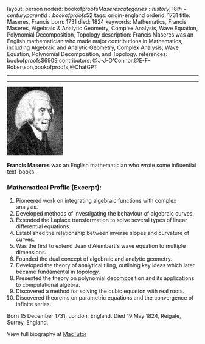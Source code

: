 layout: person
nodeid: bookofproofs$Maseres
categories: history,18th-century
parentid: bookofproofs$52
tags: origin-england
orderid: 1731
title: Maseres, Francis
born: 1731
died: 1824
keywords: Mathematics, Francis Maseres, Algebraic & Analytic Geometry, Complex Analysis, Wave Equation, Polynomial Decomposition, Topology
description: Francis Maseres was an English mathematician who made major contributions in Mathematics, including Algebraic and Analytic Geometry, Complex Analysis, Wave Equation, Polynomial Decomposition, and Topology.
references: bookofproofs$6909
contributors: @J-J-O'Connor,@E-F-Robertson,bookofproofs,@ChatGPT

---



---

![Maseres.jpg](https://github.com/bookofproofs/bookofproofs.github.io/blob/main/_sources/_assets/images/portraits/Maseres.jpg?raw=true)

**Francis Maseres** was an English mathematician who wrote some influential text-books.

### Mathematical Profile (Excerpt):
1. Pioneered work on integrating algebraic functions with complex analysis.
2. Developed methods of investigating the behaviour of algebraic curves.
3. Extended the Laplace transformation to solve several types of linear differential equations.
4. Established the relationship between inverse slopes and curvature of curves.
5. Was the first to extend Jean d'Alembert's wave equation to multiple dimensions.
6. Founded the dual concept of algebraic and analytic geometry.
7. Developed the theory of analytical tiling, outlining key ideas which later became fundamental in topology. 
8. Presented the theory on polynomial decomposition and its applications to computational algebra. 
9. Discovered a method for solving the cubic equation with real roots. 
10. Discovered theorems on parametric equations and the convergence of infinite series.

Born 15 December 1731, London, England. Died 19 May 1824, Reigate, Surrey, England.

View full biography at [MacTutor](https://mathshistory.st-andrews.ac.uk/Biographies/Maseres/)
